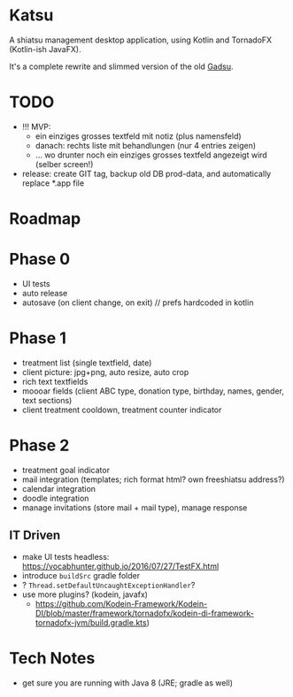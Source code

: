 # Katsu

A shiatsu management desktop application, using Kotlin and TornadoFX (Kotlin-ish JavaFX).

It's a complete rewrite and slimmed version of the old [Gadsu](https://github.com/christophpickl/gadsu).

# TODO

* !!! MVP:
    * ein einziges grosses textfeld mit notiz (plus namensfeld)
    * danach: rechts liste mit behandlungen (nur 4 entries zeigen)
    * ... wo drunter noch ein einziges grosses textfeld angezeigt wird (selber screen!)
* release: create GIT tag, backup old DB prod-data, and automatically replace *.app file

# Roadmap

# Phase 0
* UI tests
* auto release
* autosave (on client change, on exit)
// prefs hardcoded in kotlin

# Phase 1
* treatment list (single textfield, date)
* client picture: jpg+png, auto resize, auto crop
* rich text textfields
* moooar fields (client ABC type, donation type, birthday, names, gender, text sections) 
* client treatment cooldown, treatment counter indicator

# Phase 2
* treatment goal indicator
* mail integration (templates; rich format html? own freeshiatsu address?) 
* calendar integration
* doodle integration
* manage invitations (store mail + mail type), manage response

## IT Driven

* make UI tests headless: https://vocabhunter.github.io/2016/07/27/TestFX.html
* introduce `buildSrc` gradle folder
* ? `Thread.setDefaultUncaughtExceptionHandler`?
* use more plugins? (kodein, javafx)
    * https://github.com/Kodein-Framework/Kodein-DI/blob/master/framework/tornadofx/kodein-di-framework-tornadofx-jvm/build.gradle.kts)

# Tech Notes

* get sure you are running with Java 8 (JRE; gradle as well)

